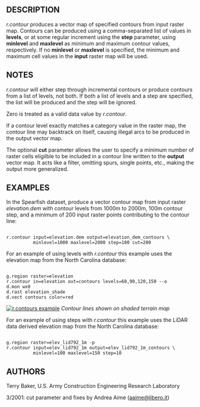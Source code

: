 
## DESCRIPTION

*r.contour* produces a vector map of specified contours from input raster map.
Contours can be produced using a comma-separated list of values
in **levels**, or at some regular increment using the **step**
parameter, using **minlevel** and **maxlevel** as minimum and
maximum contour values, respectively. If no **minlevel**
or **maxlevel** is specified, the minimum and maximum cell values
in the **input** raster map will be used.

## NOTES

*r.contour* will either step through incremental contours or produce
contours from a list of levels, not both. If both a list of levels and
a step are specified, the list will be produced and the step will be ignored.

Zero is treated as a valid data value by *r.contour*.

If a contour level exactly matches a category value in the raster map,
the contour line may backtrack on itself, causing illegal arcs to be produced
in the output vector map.

The optional **cut** parameter allows the user to specify a minimum number of
raster cells eligilble to be included in a contour line written to the **output**
vector map. It acts like a filter, omitting spurs, single points, etc., making the output more generalized.

## EXAMPLES

In the Spearfish dataset, produce a vector contour map from input raster *elevation.dem*
with contour levels from 1000m to 2000m, 100m contour step, and a minimum of 200 input raster
points contributing to the contour line:

```

r.contour input=elevation.dem output=elevation_dem_contours \
          minlevel=1000 maxlevel=2000 step=100 cut=200

```

For an example of using levels with *r.contour* this example uses
the elevation map from the North Carolina database:

```

g.region raster=elevation
r.contour in=elevation out=contours levels=60,90,120,150 --o
d.mon wx0
d.rast elevation_shade
d.vect contours color=red

```

[![r.contours example](r_contour_using_levels.png)](r_contour_using_levels.png)
*Contour lines shown on shaded terrain map*

For an example of using steps with *r.contour* this example uses
the LiDAR data derived elevation map from the North Carolina database:

```

g.region raster=elev_lid792_1m -p
r.contour input=elev_lid792_1m output=elev_lid792_1m_contours \
          minlevel=100 maxlevel=150 step=10

```

## AUTHORS

Terry Baker, U.S. Army Construction Engineering Research Laboratory

3/2001: cut parameter and fixes by Andrea Aime (<aaime@libero.it>)
